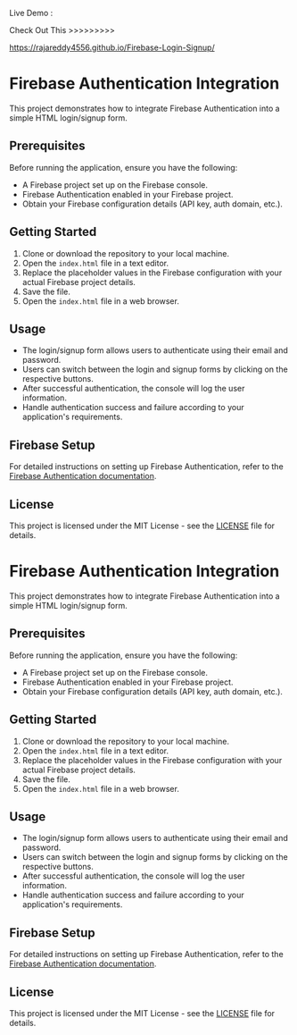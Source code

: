 Live Demo :

Check Out This  >>>>>>>>>

https://rajareddy4556.github.io/Firebase-Login-Signup/


# Firebase Authentication Integration

This project demonstrates how to integrate Firebase Authentication into a simple HTML login/signup form.

## Prerequisites

Before running the application, ensure you have the following:

- A Firebase project set up on the Firebase console.
- Firebase Authentication enabled in your Firebase project.
- Obtain your Firebase configuration details (API key, auth domain, etc.).

## Getting Started

1. Clone or download the repository to your local machine.
2. Open the `index.html` file in a text editor.
3. Replace the placeholder values in the Firebase configuration with your actual Firebase project details.
4. Save the file.
5. Open the `index.html` file in a web browser.

## Usage

- The login/signup form allows users to authenticate using their email and password.
- Users can switch between the login and signup forms by clicking on the respective buttons.
- After successful authentication, the console will log the user information.
- Handle authentication success and failure according to your application's requirements.

## Firebase Setup

For detailed instructions on setting up Firebase Authentication, refer to the [Firebase Authentication documentation](https://firebase.google.com/docs/auth).

## License

This project is licensed under the MIT License - see the [LICENSE](LICENSE) file for details.
# Firebase Authentication Integration

This project demonstrates how to integrate Firebase Authentication into a simple HTML login/signup form.

## Prerequisites

Before running the application, ensure you have the following:

- A Firebase project set up on the Firebase console.
- Firebase Authentication enabled in your Firebase project.
- Obtain your Firebase configuration details (API key, auth domain, etc.).

## Getting Started

1. Clone or download the repository to your local machine.
2. Open the `index.html` file in a text editor.
3. Replace the placeholder values in the Firebase configuration with your actual Firebase project details.
4. Save the file.
5. Open the `index.html` file in a web browser.

## Usage

- The login/signup form allows users to authenticate using their email and password.
- Users can switch between the login and signup forms by clicking on the respective buttons.
- After successful authentication, the console will log the user information.
- Handle authentication success and failure according to your application's requirements.

## Firebase Setup

For detailed instructions on setting up Firebase Authentication, refer to the [Firebase Authentication documentation](https://firebase.google.com/docs/auth).

## License

This project is licensed under the MIT License - see the [LICENSE](LICENSE) file for details.
